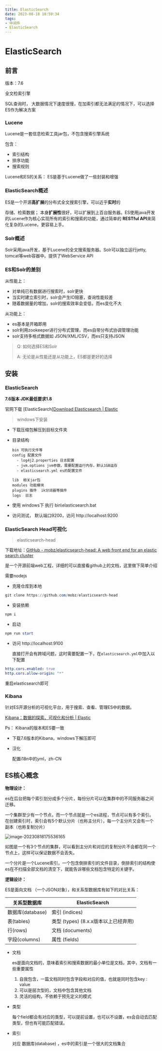 ```yaml
---
title: ElasticSearch
date: 2023-08-18 18:59:34
tags:
- 中间件
- ElasticSearch
---
```

# ElasticSearch

## 前言

版本：7.6

全文检索引擎

SQL查询时， 大数据情况下速度很慢，在加索引都无法满足的情况下，可以选择ES作为解决方案



### Lucene

Lucene是一套信息检索工具jar包，不包含搜索引擎系统

包含：

- 索引结构
- 排序功能
- 搜索规则



Lucene和ES的关系： ES是基于Lucene做了一些封装和增强



### ElasticSearch概述

ES是一个开源**高扩展**的分布式全文搜索引擎，可以近乎**实时**的

存储、检索数据； 本身**扩展性**很好，可以扩展到上百台服务器。ES使用java开发的Lucene作为核心实现所有的索引和搜索的功能，通过简单的 **RESTful API**来简化复杂的Lucene，更容易上手。



### Solr概述

Solr采用java开发，基于Lucene的全文搜索服务器。Solr可以独立运行jetty, tomcat等web容器中。提供了WebService API



### ES和Solr的差别

从性能上：

- 对单纯已有数据进行搜索时，solr更快
- 当实时建立索引时，solr会产生IO阻塞，查询性能较差
- 随着数据量的增加，solr的搜索效率会变低，而es变化不大

从功能上：

- es基本是开箱即用
- solr利用zookeeper进行分布式管理，而es自带分布式协调管理功能
- solr支持多格式数据如 JSON/XML/CSV，而es只支持JSON



> Q: 如何选择ES和Solr
>
> A: 无论是从性能还是从功能上，ES都是更好的选择





## 安装

### ElasticSearch

**7.6版本 JDK最低要求1.8**

官网下载 [ElasticSearch][Download Elasticsearch | Elastic](https://www.elastic.co/cn/downloads/elasticsearch)

> windows下安装

- 下载压缩包解压到目标文件夹

- 目录结构

  ```
  bin 可执行文件等
  config 配置文件
  	- log4j2.properties 日志配置
  	- jvm.options jvm参数，需要配置运行内存，默认1GB运存
  	- elasticsearch.yml es的配置文件
  	
  lib  相关jar包
  modules 功能模块
  plugins 插件  ik分词器等插件
  logs  日志
  ```



- 使用 windows下 执行 bin\elasticsearch.bat
- 访问测试， 默认端口9200，访问 http://localhost:9200

### ElasticSearch Head可视化

> elasticsearch-head

下载地址：[GitHub - mobz/elasticsearch-head: A web front end for an elastic search cluster](https://github.com/mobz/elasticsearch-head)

是一个开源前端web工程，详细的可以直接看github上的文档，这里做下简单介绍

需要nodejs

- 克隆仓库到本地

```powershell
git clone https://github.com/mobz/elasticsearch-head
```

- 安装依赖

```powershell
npm i
```

- 启动

```powershell
npm run start
```

- 访问  http://localhost:9100

  直接打开会有跨域问题，这时需要配置一下，在`elasticsearch.yml`中加入以下配置

```yml
http.cors.enabled: true
http.cors.allow-origin: "*"
```

重启elasticsearch即可



### Kibana

针对ES开源分析的可视化平台，用于搜索、查看、管理ES中的数据。

[Kibana：数据的探索、可视化和分析 | Elastic](https://www.elastic.co/cn/kibana)

Ps：  Kibana的版本和ES要一致

- 下载7.6版本的Kibana，windows下解压即可

- 汉化

  配置i18n中的yml，zh-CN





## ES核心概念

**物理设计：**

es在后台把每个索引划分成多个分片，每份分片可以在集群中的不同服务器之间迁移。

一个集群至少有一个节点，而一个节点就是一个es进程，节点可以有多个索引。 在创建索引时，索引会有5个默认分片（也称主分片），每一个主分片又会有一个副本（也称复制分片）

![image-20230818175536165](ES/image-20230818175536165.png)

如图是一个有3个节点的集群，可以看到主分片和对应的复制分片不会都在同一个节点上，这样可以保证数据不会丢失。

一个分片是一个Lucene索引，一个包含倒排索引的文件目录，倒排索引的结构使es在不扫描全部文档的清空下，就能告诉哪些文档包含特定的关键字。

**逻辑设计：**

ES是面向文档 （一个JSON对象），和关系型数据库有如下的对比关系：

| 关系型数据库     | ElasticSearch                        |
| ---------------- | ------------------------------------ |
| 数据库(database) | 索引 (indices)                       |
| 表(tables)       | 类型 (types) (8.x.x版本以上已经弃用) |
| 行(rows)         | 文档 (documents)                     |
| 字段(columns)    | 属性 (fields)                        |

- 文档

  es是面向文档的，意味着索引和搜索数据的最小单位是文档，其中，文档有一些重要属性

    1. 自我包含，一篇文档同时包含字段和对应的值，也就是同时包含key : value
    2. 可以是层次型的，文档中包含其他文档
    3. 灵活的结构，不依赖于预先定义的模式

- 类型

  每个field都会有对应的类型，可以提前设置，也可以不设置，es会自动去匹配类型，但也有可能匹配错误。

- 索引

  对应 数据库(database) ，es中的索引是一个很大的文档集合







